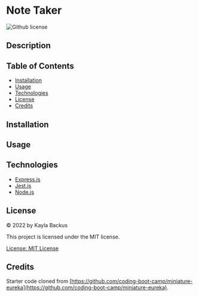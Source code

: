 # Note Taker
![Github license](https://img.shields.io/badge/license-MIT-blue.svg)

## Description

## Table of Contents
- [Installation](#installation)
- [Usage](#usage)
- [Technologies](#technologies)
- [License](#license)
- [Credits](#credits)

## Installation

## Usage

## Technologies
- [Express.js](https://www.npmjs.com/package/express)
- [Jest.js](https://www.npmjs.com/package/jest)
- [Node.js](https://nodejs.org/en/)

## License
&copy; 2022 by Kayla Backus

This project is licensed under the MIT license.

[License: MIT License](https://opensource.org/licenses/MIT)

## Credits
Starter code cloned from [https://github.com/coding-boot-camp/miniature-eureka](https://github.com/coding-boot-camp/miniature-eureka).